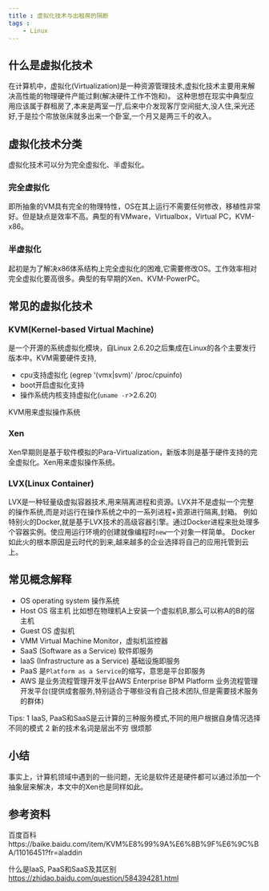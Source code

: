 ```yaml
---
title : 虚拟化技术与出租房的隔断
tags : 
	- Linux
---
```


## 什么是虚拟化技术

在计算机中，虚拟化(Virtualization)是一种资源管理技术,虚拟化技术主要用来解决高性能的物理硬件产能过剩(解决硬件工作不饱和)。
这种思想在现实中典型应用应该属于群租房了,本来是两室一厅,后来中介发现客厅空间挺大,没人住,采光还好,于是拉个帘放张床就多出来一个卧室,一个月又是两三千的收入。

## 虚拟化技术分类

虚拟化技术可以分为完全虚拟化、半虚拟化。

### 完全虚拟化

即所抽象的VM具有完全的物理特性，OS在其上运行不需要任何修改，移植性非常好。但是缺点是效率不高。典型的有VMware，Virtualbox，Virtual PC，KVM-x86。

### 半虚拟化

起初是为了解决x86体系结构上完全虚拟化的困难,它需要修改OS。工作效率相对完全虚拟化要高很多。典型的有早期的Xen、KVM-PowerPC。

## 常见的虚拟化技术

### KVM(Kernel-based Virtual Machine)

是一个开源的系统虚拟化模块，自Linux 2.6.20之后集成在Linux的各个主要发行版本中。KVM需要硬件支持,

- cpu支持虚拟化 (egrep '(vmx|svm)' /proc/cpuinfo)
- boot开启虚拟化支持
- 操作系统内核支持虚拟化(`uname -r`>2.6.20)

KVM用来虚拟操作系统

### Xen

Xen早期则是基于软件模拟的Para-Virtualization，新版本则是基于硬件支持的完全虚拟化。Xen用来虚拟操作系统。

### LVX(Linux Container)

LVX是一种轻量级虚拟容器技术,用来隔离进程和资源。LVX并不是虚拟一个完整的操作系统,而是对运行在操作系统之中的一系列进程+资源进行隔离,封箱。
例如特别火的Docker,就是基于LVX技术的高级容器引擎。通过Docker进程来批处理多个容器实例。使应用运行环境的创建就像编程时`new`一个对象一样简单。
Docker如此火的根本原因是云时代的到来,越来越多的企业选择将自己的应用托管到云上。

## 常见概念解释

- OS operating system 操作系统
- Host OS   宿主机  比如想在物理机A上安装一个虚拟机B,那么可以称A的B的宿主机
- Guest OS  虚拟机
- VMM Virtual Machine Monitor，虚拟机监控器
- SaaS (Software as a Service) 软件即服务
- IaaS (Infrastructure as a Service) 基础设施即服务 
- PaaS 是`Platform as a Service`的缩写，意思是平台即服务
- AWS 是业务流程管理开发平台AWS Enterprise BPM Platform 业务流程管理开发平台(提供成套服务,特别适合于哪些没有自己技术团队,但是需要技术服务的群体)

Tips:
	1 IaaS, PaaS和SaaS是云计算的三种服务模式,不同的用户根据自身情况选择不同的模式
	2 新的技术名词是层出不穷 很烦那

## 小结

事实上，计算机领域中遇到的一些问题，无论是软件还是硬件都可以通过添加一个抽象层来解决，本文中的Xen也是同样如此。

## 参考资料

百度百科https://baike.baidu.com/item/KVM%E8%99%9A%E6%8B%9F%E6%9C%BA/11016451?fr=aladdin

什么是IaaS, PaaS和SaaS及其区别 https://zhidao.baidu.com/question/584394281.html
